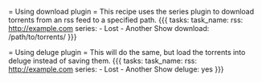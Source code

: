 = Using download plugin =
This recipe uses the series plugin to download torrents from an rss feed to a specified path.
{{{
tasks:
  task_name:
    rss: http://example.com
    series:
      - Lost
      - Another Show
    download: /path/to/torrents/
}}}

= Using deluge plugin =
This will do the same, but load the torrents into deluge instead of saving them.
{{{
tasks:
  task_name:
    rss: http://example.com
    series:
      - Lost
      - Another Show
    deluge: yes
}}}